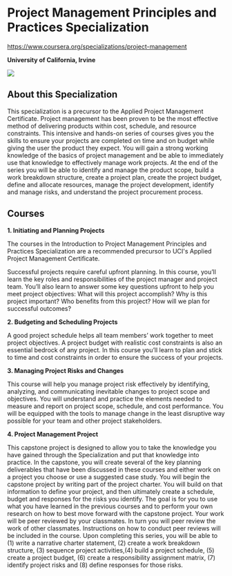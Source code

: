 # Project Management Principles and Practices Specialization

https://www.coursera.org/specializations/project-management

**University of California, Irvine**

![](https://d3njjcbhbojbot.cloudfront.net/api/utilities/v1/imageproxy/https://coursera-university-assets.s3.amazonaws.com/39/31c7a00bb411e4b2adb7c560fb2da9/UCI_MB_PI_WM_300x300_YellowonBlue.png?auto=format%2Ccompress&dpr=1&w=120&h=120&q=40)

## About this Specialization

This specialization is a precursor to the Applied Project Management Certificate. Project management has been proven to be the most effective method of delivering products within cost, schedule, and resource constraints. This intensive and hands-on series of courses gives you the skills to ensure your projects are completed on time and on budget while giving the user the product they expect. You will gain a strong working knowledge of the basics of project management and be able to immediately use that knowledge to effectively manage work projects. At the end of the series you will be able to identify and manage the product scope, build a work breakdown structure, create a project plan, create the project budget, define and allocate resources, manage the project development, identify and manage risks, and understand the project procurement process.

## Courses

**1. Initiating and Planning Projects**

The courses in the Introduction to Project Management Principles and Practices Specialization are a recommended precursor to UCI's Applied Project Management Certificate. 

Successful projects require careful upfront planning. In this course, you’ll learn the key roles and responsibilities of the project manager and project team. You’ll also learn to answer some key questions upfront to help you meet project objectives: What will this project accomplish? Why is this project important? Who benefits from this project? How will we plan for successful outcomes?

**2. Budgeting and Scheduling Projects**

A good project schedule helps all team members’ work together to meet project objectives. A project budget with realistic cost constraints is also an essential bedrock of any project. In this course you’ll learn to plan and stick to time and cost constraints in order to ensure the success of your projects.

**3. Managing Project Risks and Changes**

This course will help you manage project risk effectively by identifying, analyzing, and communicating inevitable changes to project scope and objectives. You will understand and practice the elements needed to measure and report on project scope, schedule, and cost performance. You will be equipped with the tools to manage change in the least disruptive way possible for your team and other project stakeholders.

**4. Project Management Project**

This capstone project is designed to allow you to take the knowledge you have gained through the Specialization and put that knowledge into practice. In the capstone, you will create several of the key planning deliverables that have been discussed in these courses and either work on a project you choose or use a suggested case study. You will begin the capstone project by writing part of the project charter. You will build on that information to define your project, and then ultimately create a schedule, budget and responses for the risks you identify.  The goal is for you to use what you have learned in the previous courses and to perform your own research on how to best move forward with the capstone project.  Your work will be peer reviewed by your classmates. In turn you will peer review the work of other classmates.  Instructions on how to conduct peer reviews will be included in the course.  Upon completing this series, you will be able to (1) write a narrative charter statement, (2) create a work breakdown structure, (3) sequence project activities,(4) build a project schedule, (5) create a project budget, (6) create a responsibility assignment matrix, (7) identify project risks and (8) define responses for those risks.